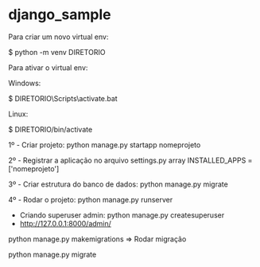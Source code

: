 # django_sample

Para criar um novo virtual env:

$ python -m venv DIRETORIO

Para ativar o virtual env:

Windows:

$ DIRETORIO\Scripts\activate.bat

Linux:

$ DIRETORIO/bin/activate


1º - Criar projeto: python manage.py startapp nomeprojeto

2º - Registrar a aplicação no arquivo settings.py array INSTALLED_APPS = ['nomeprojeto']

3º - Criar estrutura do banco de dados: python manage.py migrate

4º - Rodar o projeto: python manage.py runserver


- Criando superuser admin: python manage.py createsuperuser
- http://127.0.0.1:8000/admin/


python manage.py makemigrations => Rodar migração

python manage.py migrate


